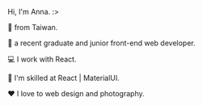 Hi, I'm Anna. :>

:round_pushpin: from Taiwan. 

:briefcase: a recent graduate and junior front-end web developer. 

:computer: I work with React. 

:ninja: I'm skilled at React | MaterialUI. 

:heart: I love to web design and photography. 

